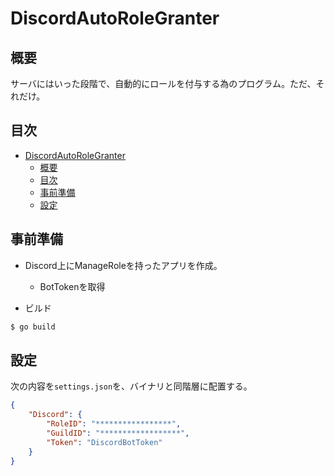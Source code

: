 # DiscordAutoRoleGranter
## 概要
サーバにはいった段階で、自動的にロールを付与する為のプログラム。ただ、それだけ。

## 目次
<!-- TOC -->

- [DiscordAutoRoleGranter](#discordautorolegranter)
    - [概要](#概要)
    - [目次](#目次)
    - [事前準備](#事前準備)
    - [設定](#設定)

<!-- /TOC -->

## 事前準備

- Discord上にManageRoleを持ったアプリを作成。
  - BotTokenを取得

- ビルド

```sh
$ go build 
```

## 設定
次の内容を`settings.json`を、バイナリと同階層に配置する。

```json
{
    "Discord": {
        "RoleID": "*****************",
        "GuildID": "******************",
        "Token": "DiscordBotToken"
    }
}
```
